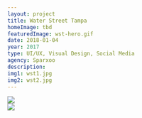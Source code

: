 ```yaml
---
layout: project
title: Water Street Tampa
homeImage: tbd
featuredImage: wst-hero.gif
date: 2018-01-04
year: 2017
type: UI/UX, Visual Design, Social Media
agency: Sparxoo
description: 
img1: wst1.jpg
img2: wst2.jpg
---
```


<div class="col-xs-12 about-work-items__item">
  <img src="{{ site.baseurl}}/assets/images/{{ page.img1 }}">
</div>
<div class="col-xs-12 about-work-items__item">
  <img src="{{ site.baseurl}}/assets/images/{{ page.img2 }}">
</div>